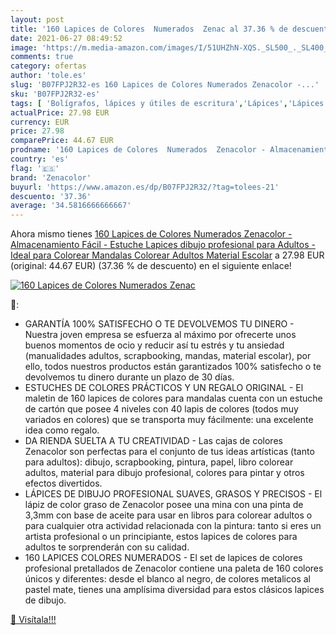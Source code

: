 ```yaml
---
layout: post
title: '160 Lapices de Colores  Numerados  Zenac al 37.36 % de descuento'
date: 2021-06-27 08:49:52
image: 'https://m.media-amazon.com/images/I/51UHZhN-XQS._SL500_._SL400_.jpg'
comments: true
category: ofertas
author: 'tole.es'
slug: 'B07FPJ2R32-es 160 Lapices de Colores Numerados Zenacolor -...'
sku: 'B07FPJ2R32-es'
tags: [ 'Bolígrafos, lápices y útiles de escritura','Lápices','Lápices de colores para adultos','Oficina y papelería','colorear','escolar','material','zenacolor', ]
actualPrice: 27.98 EUR
currency: EUR
price: 27.98
comparePrice: 44.67 EUR
prodname: '160 Lapices de Colores  Numerados  Zenacolor - Almacenamiento Fácil - Estuche Lapices dibujo profesional para Adultos - Ideal para Colorear  Mandalas Colorear Adultos  Material Escolar'
country: 'es'
flag: '🇪🇸'
brand: 'Zenacolor'
buyurl: 'https://www.amazon.es/dp/B07FPJ2R32/?tag=tolees-21'
descuento: '37.36'
average: '34.5816666666667'
---
```


Ahora mismo tienes [160 Lapices de Colores  Numerados  Zenacolor - Almacenamiento Fácil - Estuche Lapices dibujo profesional para Adultos - Ideal para Colorear  Mandalas Colorear Adultos  Material Escolar](https://www.amazon.es/dp/B07FPJ2R32/?tag=tolees-21) a 27.98 EUR (original: 44.67 EUR) (37.36 %  de descuento) en el siguiente enlace!

[![160 Lapices de Colores  Numerados  Zenac](https://m.media-amazon.com/images/I/51UHZhN-XQS._SL500_._SL400_.jpg)](https://www.amazon.es/dp/B07FPJ2R32/?tag=tolees-21)

🔎:

- GARANTÍA 100% SATISFECHO O TE DEVOLVEMOS TU DINERO - Nuestra joven empresa se esfuerza al máximo por ofrecerte unos buenos momentos de ocio y reducir así tu estrés y tu ansiedad (manualidades adultos, scrapbooking, mandas, material escolar), por ello, todos nuestros productos están garantizados 100% satisfecho o te devolvemos tu dinero durante un plazo de 30 días.
- ESTUCHES DE COLORES PRÁCTICOS Y UN REGALO ORIGINAL - El maletin de 160 lapices de colores para mandalas cuenta con un estuche de cartón que posee 4 niveles con 40 lapis de colores (todos muy variados en colores) que se transporta muy fácilmente: una excelente idea como regalo.
- DA RIENDA SUELTA A TU CREATIVIDAD - Las cajas de colores Zenacolor son perfectas para el conjunto de tus ideas artísticas (tanto para adultos): dibujo, scrapbooking, pintura, papel, libro colorear adultos, material para dibujo profesional, colores para pintar y otros efectos divertidos.
- LÁPICES DE DIBUJO PROFESIONAL SUAVES, GRASOS Y PRECISOS - El lápiz de color graso de Zenacolor posee una mina con una pinta de 3,3mm con base de aceite para usar en libros para colorear adultos o para cualquier otra actividad relacionada con la pintura: tanto si eres un artista profesional o un principiante, estos lapices de colores para adultos te sorprenderán con su calidad.
- 160 LAPICES COLORES NUMERADOS - El set de lapices de colores profesional pretallados de Zenacolor contiene una paleta de 160 colores únicos y diferentes: desde el blanco al negro, de colores metalicos al pastel mate, tienes una amplísima diversidad para estos clásicos lapices de dibujo.

[🛒 Visítala!!!](https://www.amazon.es/dp/B07FPJ2R32/?tag=tolees-21)
